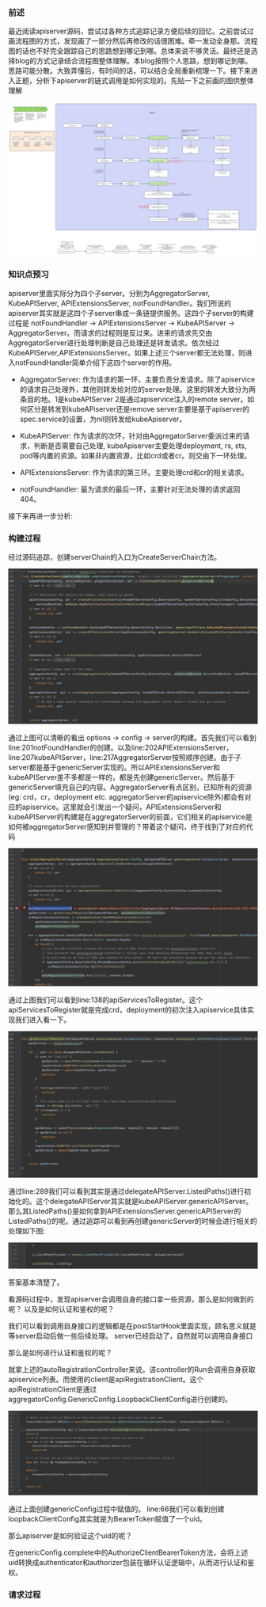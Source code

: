 ### 前述
最近阅读apiserver源码，尝试过各种方式追踪记录方便后续的回忆。之前尝试过画流程图的方式，发现画了一部分然后再修改的话很困难。牵一发动全身那。流程图的话也不好完全跟踪自己的思路想到哪记到哪。总体来说不够灵活。最终还是选择blog的方式记录结合流程图整体理解。本blog按照个人思路，想到哪记到哪。思路可能分散。大致弄懂后，有时间的话，可以结合全局重新梳理一下。接下来进入正题，分析下apiserver的链式调用是如何实现的。先贴一下之前画的图供整体理解

![链式调用](./images/链式调用.png)

### 知识点预习

apiserver里面实际分为四个子server。分别为AggregatorServer, KubeAPIServer, APIExtensionsServer, notFoundHandler。我们所说的apiserver其实就是这四个子server串成一条链提供服务。这四个子server的构建过程是 notFoundHandler -> APIExtensionsServer -> KubeAPIServer -> AggregatorServer。而请求的过程则是反过来。进来的请求先交由AggregatorServer进行处理判断是自己处理还是转发请求。依次经过KubeAPIServer,APIExtensionsServer。如果上述三个server都无法处理，则进入notFoundHandler简单介绍下这四个server的作用。

- AggregatorServer: 作为请求的第一环，主要负责分发请求。除了apiservice的请求自己处理外，其他则转发给对应的server处理。这里的转发大致分为两条目的地。1是kubeAPIServer 2是通过apiservice注入的remote server。如何区分是转发到kubeAPiserver还是remove server主要是基于apiserver的spec.service的设置，为nil则转发给kubeApiserver。

- KubeAPIServer: 作为请求的次环，针对由AggregatorServer委派过来的请求，判断是否需要自己处理, kubeApiserver主要处理deployment, rs, sts, pod等内置的资源。如果非内置资源，比如crd或者cr。则交由下一环处理。

- APIExtensionsServer: 作为请求的第三环。主要处理crd和cr的相关请求。

- notFoundHandler: 最为请求的最后一环，主要针对无法处理的请求返回404。

接下来再进一步分析:

### 构建过程

经过源码追踪，创建serverChain的入口为CreateServerChain方法。


![CreateServerChain](./images/CreateServerChain.png)

通过上图可以清晰的看出 options -> config -> server的构建。首先我们可以看到line:201notFoundHandler的创建。以及line:202APIExtensionsServer，line:207kubeAPIServer，line:217AggregatorServer按照顺序创建。由于子server都是基于genericServer实现的。所以APIExtensionsServer和kubeAPIServer差不多都是一样的，都是先创建genericServer。然后基于genericServer填充自己的内容。AggregatorServer有点区别，已知所有的资源(eg: crd，cr，deployment etc. aggregatorServer的apiservice除外)都会有对应的apiservice。这里就会引发出一个疑问，APIExtensionsServer和kubeAPIServer的构建是在aggregatorServer的前面，它们相关的apiservice是如何被aggregatorServer感知到并管理的？带着这个疑问，终于找到了对应的代码

![createAggregatorServer](./images/createAggregatorServer.png)

通过上图我们可以看到line:138的apiServicesToRegister。这个apiServicesToRegister就是完成crd，deployment的初次注入apiservice具体实现我们进入看一下。

![apiServicesToRegister](./images/apiServicesToRegister.png)

通过line:289我们可以看到其实是通过delegateAPIServer.ListedPaths()进行初始化的。这个delegateAPIServer其实就是kubeAPIServer.genericAPIServer。那么其ListedPaths()是如何拿到APIExtensionsServer.genericAPIServer的ListedPaths()的呢。通过追踪可以看到再创建genericServer的时候会进行相关的处理如下图:

![createGenericServer](./images/createGenericServer.png)

答案基本清楚了。

看源码过程中，发现apiserver会调用自身的接口拿一些资源，那么是如何做到的呢？ 以及是如何认证和鉴权的呢？

我们可以看到调用自身接口的逻辑都是在postStartHook里面实现，顾名思义就是等server启动后做一些后续处理。 server已经启动了，自然就可以调用自身接口

那么是如何进行认证和鉴权的呢？

就拿上述的autoRegistrationController来说。该controller的Run会调用自身获取apiservice列表。而使用的client是apiRegistrationClient。这个apiRegistrationClient是通过aggregatorConfig.GenericConfig.LoopbackClientConfig进行创建的。

![createLoopbackClientConfig](./images/createLoopbackClientConfig.png)

通过上面创建genericConfig过程中赋值的。 line:66我们可以看到创建loopbackClientConfig其实就是为BearerToken赋值了一个uid。

那么apiserver是如何验证这个uid的呢？

在genericConfig.complete中的AuthorizeClientBearerToken方法，会将上述uid转换成authenticator和authorizer包装在循环认证逻辑中，从而进行认证和鉴权。



### 请求过程